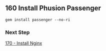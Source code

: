 ## 160 Install Phusion Passenger

```console
gem install passenger --no-ri
```

### Next Step

[170 - Install Nginx](https://github.com/sleepepi/sleepepi/tree/master/virtual-machines/170-install-nginx.md)
